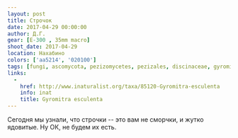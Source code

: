 ```yaml
---
layout: post
title: Строчок
date: 2017-04-29 00:00:00
author: Д.Г.
gear: [E-300 , 35mm macro]
shoot_date: 2017-04-29
location: Нахабино
colors: ['aa5214', '020100']
tags: [fungi, ascomycota, pezizomycetes, pezizales, discinaceae, gyromitra, gyromitra esculenta]
links:
  -
    href: http://www.inaturalist.org/taxa/85120-Gyromitra-esculenta
    info: inat
    title: Gyromitra esculenta
---
```

Сегодня мы узнали, что строчки -- это вам не сморчки, и жутко ядовитые. Ну ОК, не будем их есть.
